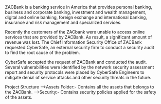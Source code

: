 ZACBank is a banking service in America that provides personal banking, business and corporate banking, investment and wealth management, digital and online banking, foreign exchange and international banking, insurance and risk management and specialized services.

Recently the customers of the ZACbank were unable to access online services that are provided by ZACBank. As result, a significant amount of revenue was lost. The Chief Information Security Office of ZACBank requested CyberSafe, an external security firm to conduct a security audit to find the root cause of the problem.

CyberSafe accepted the request of ZACBank and conducted the audit. Several vulnerabilities were identified by the network security assessment report and security protocols were placed by CyberSafe Engineers to mitigate denial of service attacks and other security threats in the future.

Project Structure
-->Assets Folder:- Contains all the assets that belongs to the ZACBank.
-->Security:- Contains security policies applied for the safety of the assets.
